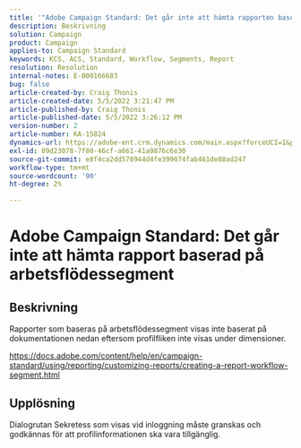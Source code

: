 ```yaml
---
title: '"Adobe Campaign Standard: Det går inte att hämta rapporten baserat på arbetsflödessegmentens'
description: Beskrivning
solution: Campaign
product: Campaign
applies-to: Campaign Standard
keywords: KCS, ACS, Standard, Workflow, Segments, Report
resolution: Resolution
internal-notes: E-000166683
bug: false
article-created-by: Craig Thonis
article-created-date: 5/5/2022 3:21:47 PM
article-published-by: Craig Thonis
article-published-date: 5/5/2022 3:26:12 PM
version-number: 2
article-number: KA-15824
dynamics-url: https://adobe-ent.crm.dynamics.com/main.aspx?forceUCI=1&pagetype=entityrecord&etn=knowledgearticle&id=9599cb0f-87cc-ec11-a7b5-6045bd00d995
exl-id: 09d23078-7f80-46cf-a661-41a9876c6e30
source-git-commit: e8f4ca2dd578944d4fe399074fab461de88ad247
workflow-type: tm+mt
source-wordcount: '90'
ht-degree: 2%

---
```


# Adobe Campaign Standard: Det går inte att hämta rapport baserad på arbetsflödessegment

## Beskrivning


Rapporter som baseras på arbetsflödessegment visas inte baserat på dokumentationen nedan eftersom profilfliken inte visas under dimensioner.

https://docs.adobe.com/content/help/en/campaign-standard/using/reporting/customizing-reports/creating-a-report-workflow-segment.html


## Upplösning


Dialogrutan Sekretess som visas vid inloggning måste granskas och godkännas för att profilinformationen ska vara tillgänglig.
